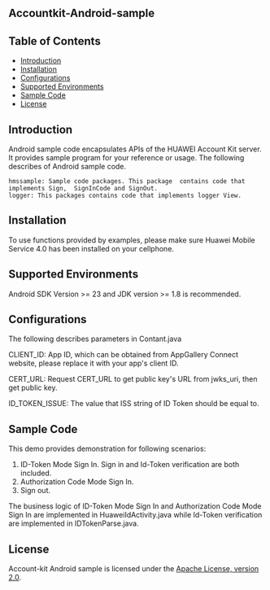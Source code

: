 ﻿## Accountkit-Android-sample


## Table of Contents

 * [Introduction](#introduction)
 * [Installation](#installation)
 * [Configurations](#configurations)
 * [Supported Environments](#supported-environments)
 * [Sample Code](#sample-code)
 * [License](#license)
 
 
## Introduction
Android sample code encapsulates APIs of the HUAWEI Account Kit server. It provides sample program for your reference or usage.
The following describes of Android sample code.

    hmssample: Sample code packages. This package  contains code that implements Sign,  SignInCode and SignOut.
    logger: This packages contains code that implements logger View.
    

## Installation
To use functions provided by examples, please make sure Huawei Mobile Service 4.0 has been installed on your cellphone.

## Supported Environments
Android SDK Version >= 23 and JDK version >= 1.8 is recommended.
	
## Configurations  
The following describes parameters in Contant.java

CLIENT_ID:  App ID, which can be obtained from AppGallery Connect website, please replace it with your app's client ID.

CERT_URL:  Request CERT_URL to get public key's URL from jwks_uri, then get public key.

ID_TOKEN_ISSUE:  The value that ISS string of ID Token should be equal to.

	
## Sample Code
This demo provides demonstration for following scenarios:
1. ID-Token Mode Sign In.  Sign in and Id-Token verification are both included.
2. Authorization Code Mode Sign In. 
3. Sign out.

The business logic of ID-Token Mode Sign In and Authorization Code Mode Sign In are implemented in HuaweiIdActivity.java while Id-Token verification are implemented in  IDTokenParse.java.
    

##  License
Account-kit Android sample is licensed under the [Apache License, version 2.0](http://www.apache.org/licenses/LICENSE-2.0).
